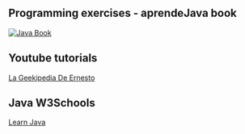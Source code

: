 ## Programming exercises - aprendeJava book
<a href="https://leanpub.com/aprendejava/">
  <img src="https://d2sofvawe08yqg.cloudfront.net/aprendejava/hero?1567530875" alt="Java Book" title="aprendeJava">
</a>

## Youtube tutorials
<a href="https://www.youtube.com/c/ErnestoP%C3%A9rezM/playlists">La Geekipedia De Ernesto</a>

## Java W3Schools
<a href="https://www.w3schools.com/java/default.asp">Learn Java</a>
